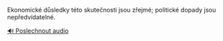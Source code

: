 
Ekonomické důsledky této skutečnosti jsou zřejmé; politické dopady jsou nepředvídatelné.

[🔊 Poslechnout audio](/data/7-paragraphs/audio/chapter_92/para_005-Ekonomick-dsledky-tto-skutenosti-jsou-zejm.mp3)
